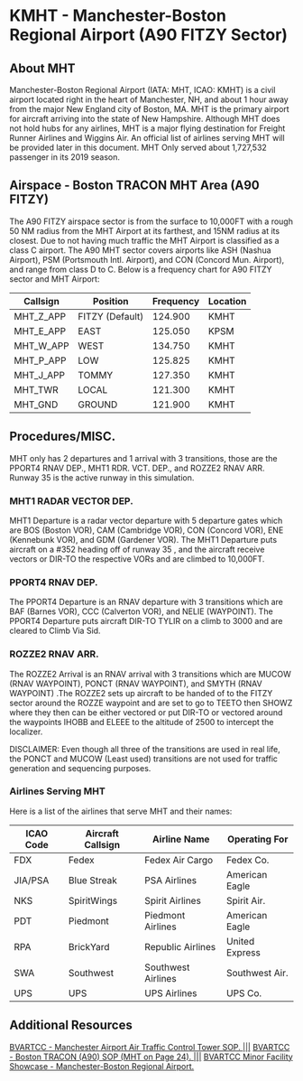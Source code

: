 # KMHT - Manchester-Boston Regional Airport (A90 FITZY Sector)

## About MHT
Manchester-Boston Regional Airport (IATA: MHT, ICAO: KMHT) is a civil airport located right in the heart of Manchester, NH, and about 1 hour away from the major New England city of Boston, MA. MHT is the primary airport for aircraft arriving into the state of New Hampshire. Although MHT does not hold hubs for any airlines, MHT is a major flying destination for Freight Runner Airlines and Wiggins Air. An official list of airlines serving MHT will be provided later in this document. MHT Only served about 1,727,532 passenger in its 2019 season.

## Airspace - Boston TRACON MHT Area (A90 FITZY)
The A90 FITZY airspace sector is from the surface to 10,000FT with a rough 50 NM radius from the MHT Airport at its farthest, and 15NM radius at its closest. Due to not having much traffic the MHT Airport is classified as a class C airport. The A90 MHT sector covers airports like ASH (Nashua Airport), PSM (Portsmouth Intl. Airport), and CON (Concord Mun. Airport), and range from class D to C. Below is a frequency chart for A90 FITZY sector and MHT Airport:

| Callsign | Position | Frequency | Location |
|----------|----------|-----------|----------|
| MHT_Z_APP | FITZY (Default) | 124.900 | KMHT |
| MHT_E_APP | EAST | 125.050 | KPSM |
| MHT_W_APP | WEST | 134.750 | KMHT |
| MHT_P_APP | LOW | 125.825 | KMHT |
| MHT_J_APP | TOMMY | 127.350 | KMHT |
| MHT_TWR | LOCAL | 121.300 | KMHT |
| MHT_GND | GROUND | 121.900 | KMHT |

## Procedures/MISC.

MHT only has 2 departures and 1 arrival with 3 transitions, those are the PPORT4 RNAV DEP., MHT1 RDR. VCT. DEP., and ROZZE2 RNAV ARR. Runway 35 is the active runway in this simulation.

### MHT1 RADAR VECTOR DEP.

MHT1 Departure is a radar vector departure with 5 departure gates which are BOS (Boston VOR), CAM (Cambridge VOR), CON (Concord VOR), ENE (Kennebunk VOR), and GDM (Gardener VOR). The MHT1 Departure puts aircraft on a #352 heading off of runway 35 , and the aircraft receive vectors or DIR-TO the respective VORs and are climbed to 10,000FT. 

### PPORT4 RNAV DEP.

The PPORT4 Departure is an RNAV departure with 3 transitions which are BAF (Barnes VOR), CCC (Calverton VOR), and NELIE (WAYPOINT). The PPORT4 Departure puts aircraft DIR-TO TYLIR on a climb to 3000 and are cleared to Climb Via Sid.

### ROZZE2 RNAV ARR.

The ROZZE2 Arrival is an RNAV arrival with 3 transitions which are MUCOW (RNAV WAYPOINT), PONCT (RNAV WAYPOINT), and SMYTH (RNAV WAYPOINT) .The ROZZE2 sets up aircraft to be handed of to the FITZY sector around the ROZZE waypoint and are set to go to TEETO then SHOWZ where they then can be either vectored or put DIR-TO or vectored around the waypoints IHOBB and ELEEE to the altitude of 2500 to intercept the localizer. 

 DISCLAIMER: Even though all three of the transitions are used in real life, the PONCT and MUCOW (Least used) transitions are not used for traffic generation and sequencing purposes. 

### Airlines Serving MHT

Here is a list of the airlines that serve MHT and their names:

| ICAO Code | Aircraft Callsign | Airline Name | Operating For |
|-----------|-------------------|--------------|---------------|
| FDX | Fedex | Fedex Air Cargo | Fedex Co.|
| JIA/PSA | Blue Streak | PSA Airlines | American Eagle |
| NKS | SpiritWings | Spirit Airlines | Spirit Air. |
| PDT | Piedmont | Piedmont Airlines | American Eagle |
| RPA | BrickYard | Republic Airlines | United Express |
| SWA | Southwest | Southwest Airlines | Southwest Air. |
| UPS | UPS | UPS Airlines | UPS Co. |

## Additional Resources

<a href="https://atchub.bvartcc.com/atcfiles/BVA_KMHT.pdf" target="_blank">BVARTCC - Manchester Airport Air Traffic Control Tower SOP. |||</a>
<a href="https://atchub.bvartcc.com/atcfiles/BVA_A90.pdf" target="_blank">BVARTCC - Boston TRACON (A90) SOP (MHT on Page 24). |||</a>
<a href="https://www.youtube.com/watch?v=kWbOr8JjO-g" target="_blank">BVARTCC Minor Facility Showcase - Manchester-Boston Regional Airport.</a>
